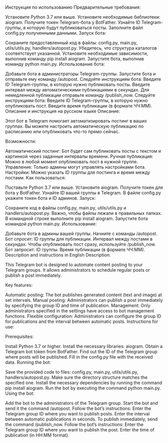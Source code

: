 Инструкция по использованию
Предварительные требования:

Установите Python 3.7 или выше.
Установите необходимые библиотеки: aiogram.
Получите токен Telegram-бота у BotFather.
Узнайте ID Telegram-группы, в которую будут публиковаться посты.
Заполните файл config.py полученными данными.
Запуск бота:

Сохраните предоставленный код в файлы: config.py, main.py, utils/utils.py, handlers/autopost.py. Убедитесь, что структура каталогов соответствует указанной.
Установите необходимые зависимости, выполнив команду pip install aiogram.
Запустите бота, выполнив команду python main.py.
Использование бота:

Добавьте бота в администраторы Telegram-группы.
Запустите бота и отправьте ему команду /autopost.
Следуйте инструкциям бота:
Введите ID Telegram-группы, в которую нужно публиковать посты.
Введите интервал между автоматическими публикациями в секундах.
Для немедленной публикации отправьте команду /publish_now.
Следуйте инструкциям бота:
Введите ID Telegram-группы, в которую нужно опубликовать пост.
Введите время публикации (в формате ЧЧ:ММ).
Описание и инструкция на русском языке
Описание:

Этот бот в Telegram помогает автоматизировать постинг в ваших группах. Вы можете настроить автоматическую публикацию по расписанию или опубликовать что-то прямо сейчас.

Возможности:

Автоматический постинг: Бот будет сам публиковать посты с текстом и картинкой через заданные интервалы времени.
Ручная публикация: Можно в любой момент опубликовать пост в нужной группе.
Управление: Только админы могут управлять настройками бота.
Настройки: Можно указать ID группы для постинга и время между постами.
Как пользоваться:

Поставьте Python 3.7 или выше.
Установите aiogram.
Получите токен для бота у BotFather.
Узнайте ID вашей группы в Telegram.
В файле config.py укажите токен бота и ID админов.
Запуск:

Сохраните код в файлы config.py, main.py, utils/utils.py и handlers/autopost.py. Важно, чтобы файлы лежали в правильных папках.
В командной строке выполните pip install aiogram.
Запустите бота командой python main.py.
Использование:

Добавьте бота в админы вашей группы.
Начните с команды /autopost.
Бот спросит:
ID группы для публикации.
Интервал между постами в секундах.
Чтобы опубликовать пост сразу, используйте /publish_now.
Бот запросит:
ID группы.
Время публикации (в формате ЧЧ:ММ).
Description and instructions in English
Description:

This Telegram bot is designed to automate content posting to your Telegram groups. It allows administrators to schedule regular posts or publish a post immediately.

Key features:

Automatic posting: The bot publishes generated content (text and image) at set intervals.
Manual posting: Administrators can publish a post immediately by specifying the group ID and time of publication.
Management: Only administrators specified in the settings have access to bot management functions.
Flexible configuration: Administrators can configure the group ID for publications and the interval between automatic posts.
Instructions for use:

Prerequisites:

Install Python 3.7 or higher.
Install the necessary libraries: aiogram.
Obtain a Telegram bot token from BotFather.
Find out the ID of the Telegram group where posts will be published.
Fill in the config.py file with the received data.
Running the bot:

Save the provided code to files: config.py, main.py, utils/utils.py, handlers/autopost.py. Make sure the directory structure matches the specified one.
Install the necessary dependencies by running the command pip install aiogram.
Run the bot by executing the command python main.py.
Using the bot:

Add the bot to the administrators of the Telegram group.
Start the bot and send it the command /autopost.
Follow the bot’s instructions:
Enter the Telegram group ID where you want to publish posts.
Enter the interval between automatic publications in seconds.
To publish immediately, send the command /publish_now.
Follow the bot’s instructions:
Enter the Telegram group ID where you want to publish the post.
Enter the time of publication (in HH:MM format).
